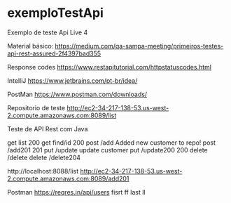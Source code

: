 # exemploTestApi
Exemplo de teste Api Live 4


Material básico:
https://medium.com/qa-sampa-meeting/primeiros-testes-api-rest-assured-2f4397bad355

Response codes
https://www.restapitutorial.com/httpstatuscodes.html

IntelliJ
https://www.jetbrains.com/pt-br/idea/

PostMan
https://www.postman.com/downloads/

Repositorio de teste
http://ec2-34-217-138-53.us-west-2.compute.amazonaws.com:8089/list

Teste de API Rest com Java

get list 200
get find/id 200
post /add  Added new customer to repo!
post /add201 201
put /update  update customer
put /update200 200
delete /delete
delete /delete204

http://localhost:8088/list
http://ec2-34-217-138-53.us-west-2.compute.amazonaws.com:8089/add201

Postman
https://reqres.in/api/users
fisrt ff
last ll



